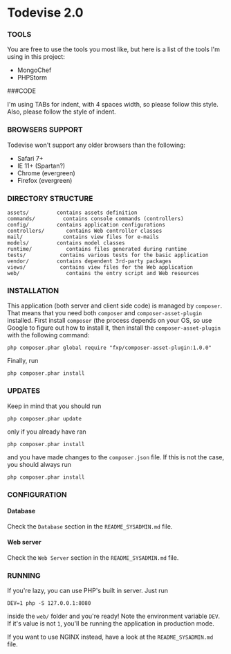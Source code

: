 Todevise 2.0
================================

### TOOLS


You are free to use the tools you most like, but here is a list of the
tools I'm using in this project:

* MongoChef
* PHPStorm

###CODE

I'm using TABs for indent, with 4 spaces width, so please follow this style.
Also, please follow the style of indent.

### BROWSERS SUPPORT

Todevise won't support any older browsers than the following:

* Safari 7+
* IE 11+ (Spartan?)
* Chrome (evergreen)
* Firefox (evergreen)

### DIRECTORY STRUCTURE

	assets/			contains assets definition
	commands/		  contains console commands (controllers)
	config/			contains application configurations
	controllers/	   contains Web controller classes
	mail/			  contains view files for e-mails
	models/			contains model classes
	runtime/		   contains files generated during runtime
	tests/			 contains various tests for the basic application
	vendor/			contains dependent 3rd-party packages
	views/			 contains view files for the Web application
	web/			   contains the entry script and Web resources

### INSTALLATION

This application (both server and client side code) is managed by `composer`.
That means that you need both `composer` and `composer-asset-plugin` installed.
First install `composer` (the process depends on your OS, so use Google to
figure out how to install it, then install the `composer-asset-plugin` with the
following command:

~~~
php composer.phar global require "fxp/composer-asset-plugin:1.0.0"
~~~

Finally, run

~~~
php composer.phar install
~~~

### UPDATES

Keep in mind that you should run

~~~
php composer.phar update
~~~

only if you already have ran

~~~
php composer.phar install
~~~

and you have made changes to the `composer.json` file.
If this is not the case, you should always  run

~~~
php composer.phar install
~~~

### CONFIGURATION

#### Database

Check the `Database` section in the `README_SYSADMIN.md` file.

#### Web server

Check the `Web Server` section in the `README_SYSADMIN.md` file.

### RUNNING

If you're lazy, you can use PHP's built in server. Just run

```
DEV=1 php -S 127.0.0.1:8080
```

inside the `web/` folder and you're ready! Note the environment variable `DEV`.
If it's value is not `1`, you'll be running the application in production mode.

If you want to use NGINX instead, have a look at the `README_SYSADMIN.md` file.
